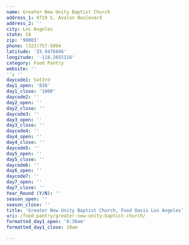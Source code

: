 ```yaml
---
name: Greater New Unity Baptist Church
address_1: 9719 S. Avalon Boulevard
address_2: ''
city: Los Angeles
state: CA
zip: '90003'
phone: (323)757-5094
latitude: '33.9476946'
longitude: '-118.2655116'
category: Food Pantry
website: ''
'': ''
daycode1: Sat3rd
day1_open: '830'
day1_close: '1000'
daycode2: ''
day2_open: ''
day2_close: ''
daycode3: ''
day3_open: ''
day3_close: ''
daycode4: ''
day4_open: ''
day4_close: ''
daycode5: ''
day5_open: ''
day5_close: ''
daycode6: ''
day6_open: ''
daycode7: ''
day7_open: ''
day7_close: ''
Year_Round (Y/N): ''
season_open: ''
season_close: ''
title: 'Greater New Unity Baptist Church, Food Oasis Los Angeles'
uri: /food-pantry/greater-new-unity-baptist-church/
formatted_day1_open: '8:30am'
formatted_day1_close: 10am

---
```


